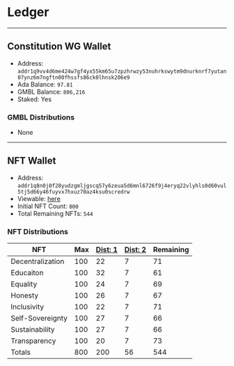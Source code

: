 # Ledger

---

## Constitution WG Wallet
- Address: `addr1q9vv4d6me424w7gf4yx55km65u7zpzhrwzy53nuhrkswytm9dnurknrf7yutan07ynz6m7ngftn00fhssfs86ck0lhnsk206e9`
- Ada Balance: `97.81`
- GMBL Balance: `806,216`
- Staked: Yes

### GMBL Distributions
- None

---

## NFT Wallet
- Address: `addr1q8n0j0f28yudzgmljgscq57y6zeua5d6mnl6726f9j4eryq22vlyhls0d60vul5tj5d66y46fuyvx7hxuz70az4ksu0scredrw`
- Viewable: [here](https://pool.pm/addr1q8n0j0f28yudzgmljgscq57y6zeua5d6mnl6726f9j4eryq22vlyhls0d60vul5tj5d66y46fuyvx7hxuz70az4ksu0scredrw)
- Initial NFT Count: `800`
- Total Remaining NFTs: `544`

### NFT Distributions
| NFT             | Max | [Dist: 1](https://github.com/st8tikratio/Constitution_WG_2022/blob/main/distros/dis-1.md) | [Dist: 2](https://github.com/st8tikratio/Constitution_WG_2022/blob/main/distros/dis-2.md) | Remaining |
| ---             | --- | ----                                                                                      | -----                                                                                     | -----     |
| Decentralization| 100 | 22                                                                                        | 7                                                                                         | 71        |
| Educaiton       | 100 | 32                                                                                        | 7                                                                                         | 61        |
| Equality        | 100 | 24                                                                                        | 7                                                                                         | 69        |     
| Honesty         | 100 | 26                                                                                        | 7                                                                                         | 67        |
| Inclusivity     | 100 | 22                                                                                        | 7                                                                                         | 71        |
| Self-Sovereignty| 100 | 27                                                                                        | 7                                                                                         | 66        |
| Sustainability  | 100 | 27                                                                                        | 7                                                                                         | 66        |
| Transparency    | 100 | 20                                                                                        | 7                                                                                         | 73        |
| Totals          | 800 | 200                                                                                       | 56                                                                                        | 544       |



